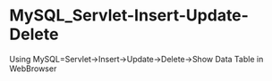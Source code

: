# MySQL_Servlet-Insert-Update-Delete
Using MySQL=Servlet->Insert->Update->Delete->Show Data Table in WebBrowser
